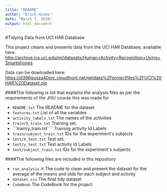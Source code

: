 ```yaml
---
title: "README"
author: "Erich Hines"
date: "March 7, 2018"
output: html_document
---
```


#Tidying Data from UCI HAR Database

This project cleans and presents data from the UCI HAR Database, available here: http://archive.ics.uci.edu/ml/datasets/Human+Activity+Recognition+Using+Smartphones

Data can be dowloaded here: https://d396qusza40orc.cloudfront.net/getdata%2Fprojectfiles%2FUCI%20HAR%20Dataset.zip

####The following is list that explains the analysis files as per the requirements of the JHU course this was made for

* ```README.txt``` The README for the dataset
* ```features.txt``` List of all the variables
* ```activity_labels.txt``` The names of the activities
* ```train/X_train.txt``` Training set.
* ```train/y_train.txt```` Training activity Id Labels
* ```train/subject_train.txt``` IDs for the experiment's subjects
* ```test/X_test.txt``` Test set.
* ```test/y_test.txt``` Test activity Id Labels
* ```test/subject_train.txt``` IDs for the experiment's subjects

####The following files are included in this repository

* ```run_analysis.R``` The code to clean and present the dataset for the average of the means and stds for each subject and activity
* ```dataset.csv``` The final tidy dataset
* ```CodeBook``` The CodeBook for the project
